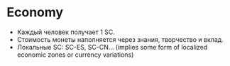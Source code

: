# Economy

- Каждый человек получает 1 SC.
- Стоимость монеты наполняется через знания, творчество и вклад.
- Локальные SC: SC-ES, SC-CN... (implies some form of localized economic zones or currency variations)
